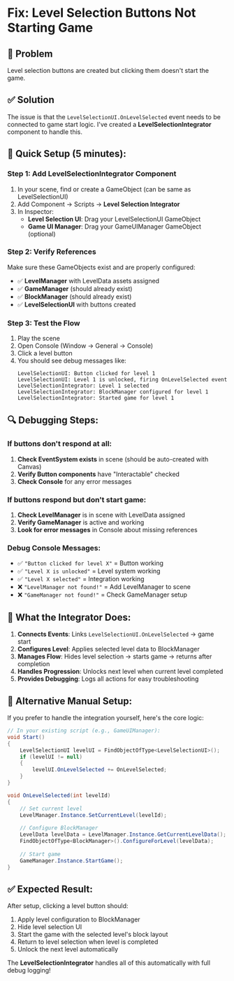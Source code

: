 # Fix: Level Selection Buttons Not Starting Game

## 🔧 Problem
Level selection buttons are created but clicking them doesn't start the game.

## ✅ Solution
The issue is that the `LevelSelectionUI.OnLevelSelected` event needs to be connected to game start logic. I've created a **LevelSelectionIntegrator** component to handle this.

## 🚀 Quick Setup (5 minutes):

### Step 1: Add LevelSelectionIntegrator Component
1. In your scene, find or create a GameObject (can be same as LevelSelectionUI)
2. Add Component → Scripts → **Level Selection Integrator**
3. In Inspector:
   - **Level Selection UI**: Drag your LevelSelectionUI GameObject
   - **Game UI Manager**: Drag your GameUIManager GameObject (optional)

### Step 2: Verify References
Make sure these GameObjects exist and are properly configured:
- ✅ **LevelManager** with LevelData assets assigned
- ✅ **GameManager** (should already exist)
- ✅ **BlockManager** (should already exist)
- ✅ **LevelSelectionUI** with buttons created

### Step 3: Test the Flow
1. Play the scene
2. Open Console (Window → General → Console)
3. Click a level button
4. You should see debug messages like:
   ```
   LevelSelectionUI: Button clicked for level 1
   LevelSelectionUI: Level 1 is unlocked, firing OnLevelSelected event
   LevelSelectionIntegrator: Level 1 selected
   LevelSelectionIntegrator: BlockManager configured for level 1
   LevelSelectionIntegrator: Started game for level 1
   ```

## 🔍 Debugging Steps:

### If buttons don't respond at all:
1. **Check EventSystem exists** in scene (should be auto-created with Canvas)
2. **Verify Button components** have "Interactable" checked
3. **Check Console** for any error messages

### If buttons respond but don't start game:
1. **Check LevelManager** is in scene with LevelData assigned
2. **Verify GameManager** is active and working
3. **Look for error messages** in Console about missing references

### Debug Console Messages:
- ✅ `"Button clicked for level X"` = Button working
- ✅ `"Level X is unlocked"` = Level system working  
- ✅ `"Level X selected"` = Integration working
- ❌ `"LevelManager not found!"` = Add LevelManager to scene
- ❌ `"GameManager not found!"` = Check GameManager setup

## 🎯 What the Integrator Does:

1. **Connects Events**: Links `LevelSelectionUI.OnLevelSelected` → game start
2. **Configures Level**: Applies selected level data to BlockManager
3. **Manages Flow**: Hides level selection → starts game → returns after completion
4. **Handles Progression**: Unlocks next level when current level completed
5. **Provides Debugging**: Logs all actions for easy troubleshooting

## 🔧 Alternative Manual Setup:

If you prefer to handle the integration yourself, here's the core logic:

```csharp
// In your existing script (e.g., GameUIManager):
void Start()
{
    LevelSelectionUI levelUI = FindObjectOfType<LevelSelectionUI>();
    if (levelUI != null)
    {
        levelUI.OnLevelSelected += OnLevelSelected;
    }
}

void OnLevelSelected(int levelId)
{
    // Set current level
    LevelManager.Instance.SetCurrentLevel(levelId);
    
    // Configure BlockManager
    LevelData levelData = LevelManager.Instance.GetCurrentLevelData();
    FindObjectOfType<BlockManager>().ConfigureForLevel(levelData);
    
    // Start game
    GameManager.Instance.StartGame();
}
```

## ✅ Expected Result:
After setup, clicking a level button should:
1. Apply level configuration to BlockManager
2. Hide level selection UI
3. Start the game with the selected level's block layout
4. Return to level selection when level is completed
5. Unlock the next level automatically

The **LevelSelectionIntegrator** handles all of this automatically with full debug logging!